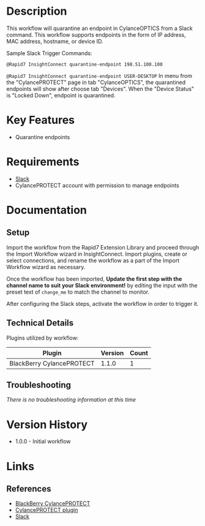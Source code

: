 # Description

This workflow will quarantine an endpoint in CylanceOPTICS from a Slack command. This workflow supports endpoints in the form of IP address, MAC address, hostname, or device ID.

Sample Slack Trigger Commands:

`@Rapid7 InsightConnect quarantine-endpoint 198.51.100.100`

`@Rapid7 InsightConnect quarantine-endpoint USER-DESKTOP`
In menu from the "CylancePROTECT" page in tab "CylanceOPTICS", the quarantined endpoints will show after choose tab "Devices". When the "Device Status" is "Locked Down", endpoint is quarantined.


# Key Features

* Quarantine endpoints

# Requirements

* [Slack](https://insightconnect.help.rapid7.com/docs/configure-slack-for-chatops)
* CylancePROTECT account with permission to manage endpoints

# Documentation

## Setup

Import the workflow from the Rapid7 Extension Library and proceed through the Import Workflow wizard in InsightConnect. Import plugins, create or select connections, and rename the workflow as a part of the Import Workflow wizard as necessary.

Once the workflow has been imported, **Update the first step with the channel name to suit your Slack environment!** by editing the input with the preset text of `change_me` to match the channel to monitor.

After configuring the Slack steps, activate the workflow in order to trigger it.

## Technical Details

Plugins utilized by workflow:

|Plugin|Version|Count|
|----|----|--------|
|BlackBerry CylancePROTECT|1.1.0|1|

## Troubleshooting

_There is no troubleshooting information at this time_

# Version History

* 1.0.0 - Initial workflow

# Links

## References

* [BlackBerry CylancePROTECT](https://www.cylance.com)
* [CylancePROTECT plugin](https://github.com/rapid7/insightconnect-plugins/tree/master/cylance_protect)
* [Slack](https://slack.com)
